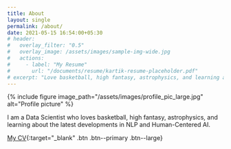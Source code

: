 ```yaml
---
title: About
layout: single
permalink: /about/
date: 2021-05-15 16:54:00+05:30
# header:
#   overlay_filter: "0.5"
#   overlay_image: /assets/images/sample-img-wide.jpg
#   actions:
#     - label: "My Resume"
#       url: "/documents/resume/kartik-resume-placeholder.pdf"
# excerpt: "Love basketball, high fantasy, astrophysics, and learning about the latest developments in NLP and Human-Centered AI."
---
```


{% include figure image_path="/assets/images/profile_pic_large.jpg" alt="Profile picture" %}

I am a Data Scientist who loves basketball, high fantasy, astrophysics, and learning about the latest developments in NLP and Human-Centered AI.

[My CV](/documents/resume/CV-draft-2.pdf){:target="_blank" .btn .btn--primary .btn--large}
<!-- [Text](#link){: .btn .btn--primary } -->